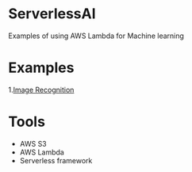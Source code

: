 # ServerlessAI
Examples of using AWS Lambda for Machine learning

# Examples

1.[Image Recognition](ImageRecognition/README.md)


# Tools

- AWS S3
- AWS Lambda
- Serverless framework
